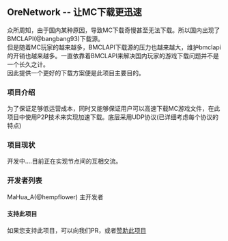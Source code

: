 ## OreNetwork -- 让MC下载更迅速     
众所周知，由于国内某种原因，导致MC下载奇慢甚至无法下载。所以国内出现了BMCLAPI(@bangbang93)下载源。    
但是随着MC玩家的越来越多，BMCLAPI下载源的压力也越来越大，维护bmclapi的开销也越来越多。一直依靠着BMCLAPI来解决国内玩家的游戏下载问题并不是一个长久之计。    
因此提供一个更好的下载方案便是此项目主要目的。     

### 项目介绍     
为了保证足够低运营成本，同时又能够保证用户可以高速下载MC游戏文件，在此项目中使用P2P技术来实现加速下载。底层采用UDP协议(已详细考虑每个协议的特点)     

### 项目现状    
开发中....目前正在实现节点间的互相交流。

### 开发者列表   

MaHua_A(@hempflower) 主开发者

#### 支持此项目     
如果您支持此项目，可以向我们PR，或者[赞助此项目](https://afdian.net/@hempflower)